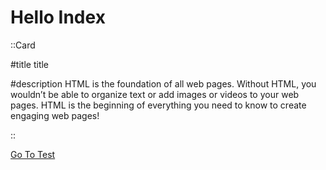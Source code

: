 # Hello Index


::Card

#title
title 

#description
HTML is the foundation of all web pages. Without HTML, you wouldn’t be able to organize text or add images or videos to your web pages. HTML is the beginning of everything you need to know to create engaging web pages!

::



[Go To Test](/test)



